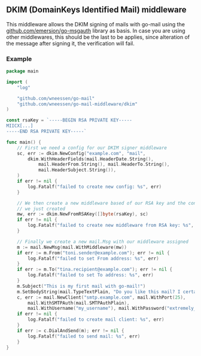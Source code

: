<!--
SPDX-FileCopyrightText: The go-mail Authors

SPDX-License-Identifier: MIT
-->

## DKIM (DomainKeys Identified Mail) middleware

This middleware allows the DKIM signing of mails with go-mail using the 
[github.com/emersion/go-msgauth](https://github.com/emersion/go-msgauth) library as basis.
In case you are using other middlewares, this should be the last to be applies, since
alteration of the message after signing it, the verification will fail.

### Example

```go
package main

import (
	"log"

	"github.com/wneessen/go-mail"
	"github.com/wneessen/go-mail-middleware/dkim"
)

const rsaKey = `-----BEGIN RSA PRIVATE KEY-----
MIICX[...]
-----END RSA PRIVATE KEY-----`

func main() {
	// First we need a config for our DKIM signer middleware
	sc, err := dkim.NewConfig("example.com", "mail",
		dkim.WithHeaderFields(mail.HeaderDate.String(),
			mail.HeaderFrom.String(), mail.HeaderTo.String(),
			mail.HeaderSubject.String()),
	)
	if err != nil {
		log.Fatalf("failed to create new config: %s", err)
	}

	// We then create a new middleware based of our RSA key and the config
	// we just created
	mw, err := dkim.NewFromRSAKey([]byte(rsaKey), sc)
	if err != nil {
		log.Fatalf("failed to create new middleware from RSA key: %s", err)
	}

	// Finally we create a new mail.Msg with our middleware assigned
	m := mail.NewMsg(mail.WithMiddleware(mw))
	if err := m.From("toni.sender@example.com"); err != nil {
		log.Fatalf("failed to set From address: %s", err)
	}
	if err := m.To("tina.recipient@example.com"); err != nil {
		log.Fatalf("failed to set To address: %s", err)
	}
	m.Subject("This is my first mail with go-mail!")
	m.SetBodyString(mail.TypeTextPlain, "Do you like this mail? I certainly do!")
	c, err := mail.NewClient("smtp.example.com", mail.WithPort(25),
		mail.WithSMTPAuth(mail.SMTPAuthPlain),
		mail.WithUsername("my_username"), mail.WithPassword("extremely_secret_pass"))
	if err != nil {
		log.Fatalf("failed to create mail client: %s", err)
	}
	if err := c.DialAndSend(m); err != nil {
		log.Fatalf("failed to send mail: %s", err)
	}
}
```
